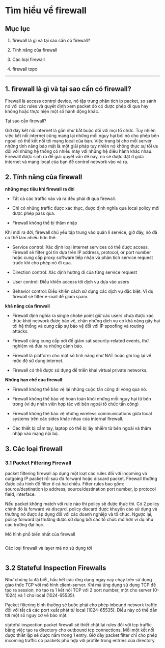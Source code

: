 # Tìm hiểu về firewall

## Mục lục

1. firewall là gì và tại sao cần có firewall?

2. Tính năng của firewall

3. Các loại firewall

4. firewall topo

---------

## 1. firewall là gì và tại sao cần có firewall?

Firewall là access control device, nó tập trung phân tích ip packet, so sánh nó với các rules và quyết định xem packet đó có được phép đi qua hay không hoặc thực hiện một số hành động khác.

Tại sao cần firewall?

Giờ đây kết nối internet là gần như bắt buộc đối với mọi tổ chức. Tuy nhiên việc kết nối internet cũng mang lại những mối nguy hại bởi nó cho phép bên ngoài có thể kết nối tới mạng local của bạn. Việc trang bị cho mỗi server những tính năng bảo mật là một giải pháp tuy nhiên nó  không thực sự tối ưu đối với những hệ thống có nhiều máy với những hệ điều hành khác nhau. Firewall được sinh ra để giải quyết vấn đề này, nó sẽ được đặt ở giữa internet và mạng local của bạn để control network vào và ra.

## 2. Tính năng của firewall

**những mục tiêu khi firewall ra đời**

- Tất cả các traffic vào và ra đều phải đi qua firewall.

- Chỉ có những traffic được xác thực, được định nghĩa qua local policy mới được phép pass qua.

- Firewall không thể bị thâm nhập

Khi mới ra đời, firewall chủ yếu tập trung vào quản lí service, giờ đây, nó đã có thể làm nhiều hơn thế:

- Service control: Xác định loại internet services có thể được access. Firewall sẽ filter gói tin dựa trên IP address, protocol, or port number hoặc cung cấp proxy software tiếp nhận và phân tích service request trước khi cho phép nó đi qua.

- Direction control: Xác định hướng đi của từng service request

- User control: Điều khiển access tới dịch vụ dựa vào users

- Behavior control: Điều khiển cách sử dụng các dịch vụ đặc biệt. Ví dụ firewall sẽ filter e-mail để giảm spam.

**khả năng của firewall**

- Firewall định nghĩa ra single choke point giữ các users chưa được xác thức khỏi network được bảo vệ, chặn những dịch vụ có khả năng gây hại tới hệ thống và cung cấp sự bảo vệ đối với IP spoofing và routing attacks.

- Firewall cũng cung cấp nơi để giám sát security-related events, thử nghiệm và đưa ra những cảnh báo.

- Firewall là platform cho một số tính năng như NAT hoặc ghi log lại về mức độ sử dụng internet.

- Firewall có thể được sử dụng để triển khai virtual private networks.

**Những hạn chế của firewall**

- Firewall không thể bảo vệ lại những cuộc tấn công đi vòng qua nó.

- Firewall không thể bảo vệ hoàn toàn khỏi những mối nguy hại từ bên trong (ví dụ nhân viên hợp tác với bên ngoài tổ chức tấn công)

- Firewall không thê bảo vệ những wireless communications giữa local systems trên các sides khác nhau của internal firewall.

-  Các thiết bị cầm tay, laptop có thể bị lây nhiễm từ bên ngoài và thâm nhập vào mạng nội bộ.

## 3. Các loại firewall

### 3.1 Packet Filtering Firewall

packet filtering firewall áp dụng một loạt các rules đối với incoming và outgoing IP packet rồi sau đó forward hoặc discard packet. Firewall thường được cấu hình để filter ở cả hai chiều. Filter rules bao gồm: source/destination ip address, source/destination port number, ip protocol field, interface.

Nếu packet không match với rule nào thì policy sẽ được thực thi. Có 2 policy chính đó là forward và discard. policy discard được khuyến cáo sử dụng và thường nó được áp dụng đối với các doanh nghiệp và tổ chức. Ngược lại, policy forward lại thường được sử dụng bởi các tổ chức mở hơn ví dụ như các trường đại học.

Mô hình phổ biến nhất của firewall

<img src="">

Các loại firewall và layer mà nó sử dụng tới

<img src="">

## 3.2 Stateful Inspection Firewalls

Như chúng ta đã biết, hầu hết các ứng dụng ngày nay chạy trên sử dụng giao thức TCP với mô hình client-server. Khi mà ứng dụng sử dụng TCP để tạo ra session, nó tạo ra 1 kết nối TCP với 2 port number, một cho server (0-1024) và 1 cho local (1024-65535).

Packet filtering bình thường sẽ buộc phải cho phép inbound network traffic đối với tất cả các port xuất phát từ local (1024-65535). Điều này có thể dẫn tới một số nguy cơ về bảo mật.

stateful inspection packet firewall sẽ thiết chặt lại rules đối với tcp traffic bằng việc tạo ra directory cho outbound tcp connections. Mỗi một kết nối được thiết lập sẽ được nằm trong 1 entry. Giờ đây packet filter chỉ cho phép incoming traffic có packets phù hợp với profile trong entries của directory.
